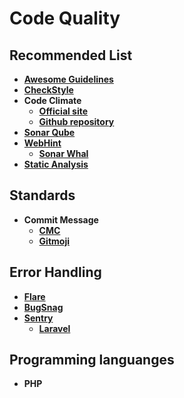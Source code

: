 # Code Quality

## Recommended List

* ****[**Awesome Guidelines**](https://github.com/Kristories/awesome-guidelines)****
* ****[**CheckStyle**](https://github.com/checkstyle/checkstyle)****
* **Code Climate**
  * ****[**Official site**](https://codeclimate.com/)****
  * ****[**Github repository**](https://github.com/codeclimate/codeclimate)****
* ****[**Sonar Qube**](https://github.com/SonarSource/sonarqube)****
* ****[**WebHint**](https://webhint.io/)****
  * ****[**Sonar Whal**](https://blogs.windows.com/msedgedev/2018/04/19/sonarwhal-v1-linting-tool-for-web/)****
* ****[**Static Analysis**](https://github.com/analysis-tools-dev/static-analysis)****

## Standards

* **Commit Message**
  * ****[**CMC**](https://github.com/devbrotherhood/cmc)****
  * ****[**Gitmoji**](https://github.com/carloscuesta/gitmoji)****

## Error Handling

* ****[**Flare**](https://flareapp.io/)****
* ****[**BugSnag**](https://www.bugsnag.com/)****
* ****[**Sentry**](https://sentry.io/welcome/)****
  * ****[**Laravel**](https://github.com/getsentry/sentry-laravel)****

## Programming languanges

* **PHP** &#x20;
